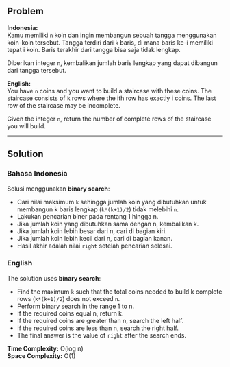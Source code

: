 ## Problem

**Indonesia:**  
Kamu memiliki `n` koin dan ingin membangun sebuah tangga menggunakan koin-koin tersebut. Tangga terdiri dari `k` baris, di mana baris ke-i memiliki tepat i koin. Baris terakhir dari tangga bisa saja tidak lengkap.

Diberikan integer `n`, kembalikan jumlah baris lengkap yang dapat dibangun dari tangga tersebut.

**English:**  
You have `n` coins and you want to build a staircase with these coins. The staircase consists of `k` rows where the ith row has exactly i coins. The last row of the staircase may be incomplete.

Given the integer `n`, return the number of complete rows of the staircase you will build.

---

## Solution

### Bahasa Indonesia

Solusi menggunakan **binary search**:
- Cari nilai maksimum `k` sehingga jumlah koin yang dibutuhkan untuk membangun k baris lengkap (`k*(k+1)/2`) tidak melebihi `n`.
- Lakukan pencarian biner pada rentang 1 hingga n.
- Jika jumlah koin yang dibutuhkan sama dengan n, kembalikan k.
- Jika jumlah koin lebih besar dari n, cari di bagian kiri.
- Jika jumlah koin lebih kecil dari n, cari di bagian kanan.
- Hasil akhir adalah nilai `right` setelah pencarian selesai.

### English

The solution uses **binary search**:
- Find the maximum `k` such that the total coins needed to build k complete rows (`k*(k+1)/2`) does not exceed `n`.
- Perform binary search in the range 1 to n.
- If the required coins equal n, return k.
- If the required coins are greater than n, search the left half.
- If the required coins are less than n, search the right half.
- The final answer is the value of `right` after the search ends.

**Time Complexity:** O(log n)  
**Space Complexity:** O(1)